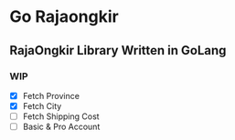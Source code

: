 # Go Rajaongkir
## RajaOngkir Library Written in GoLang
### WIP
- [x] Fetch Province
- [x] Fetch City
- [ ] Fetch Shipping Cost
- [ ] Basic & Pro Account
